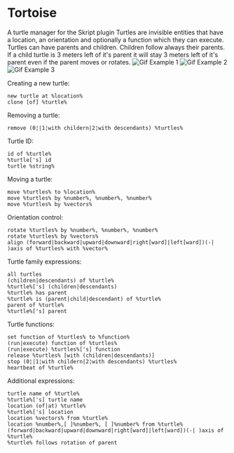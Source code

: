 # Tortoise
A turtle manager for the Skript plugin
Turtles are invisible entities that have a location, an orientation and optionally a function which they can execute. Turtles can have parents and children. Children follow always their parents. If a child turtle is 3 meters left of it's parent it will stay 3 meters left of it's parent even if the parent moves or rotates.
![Gif Example 1](https://i.gyazo.com/280c0e891788a6f33e27d3c5bd4660a8.gif)
![Gif Example 2](https://i.gyazo.com/f560f65fe05f97260f26916574bb52b7.gif)
![Gif Example 3](https://i.gyazo.com/bdd4335239b75a6b207b255ff3329639.gif)

Creating a new turtle:
```
new turtle at %location%
clone [of] %turtle%
```

Removing a turtle:
```
remove (0¦|1¦with childern|2¦with descendants) %turtles%
```

Turtle ID:
```
id of %turtle%
%turtle['s] id
turtle %string%
```

Moving a turtle:
```
move %turtles% to %location%
move %turtles% by %number%, %number%, %number%
move %turtles% by %vectors%
```

Orientation control:
```
rotate %turtles% by %number%, %number%, %number%
rotate %turtles% by %vectors%
align (forward|backward|upward|downward|right[ward]|left[ward])(-| )axis of %turtles% with %vector%
```

Turtle family expressions:
```
all turtles
(children|descendants) of %turtle%
%turtle%['s] (children|descendants)
%turtle% has parent
%turtle% is (parent|child|descendant) of %turtle%
parent of %turtle%
%turtle%['s] parent
```

Turtle functions:
```
set function of %turtles% to %function%
(run|execute) function of %turtles%
(run|execute) %turtles%['s] function
release %turtles% [with (children|descendants)]
stop (0¦|1¦with childern|2¦with descendants) %turtles%
heartbeat of %turtle%
```

Additional expressions:
```
turtle name of %turtle%
%turtle%['s] turtle name
location (of|at) %turtle%
%turtle%['s] location
location %vectors% from %turtle%
location %number%,[ ]%number%, [ ]%number% from %turtle%
(forward|backward|upward|downward|right[ward]|left[ward])(-| )axis of %turtle%
%turtle% follows rotation of parent
```
